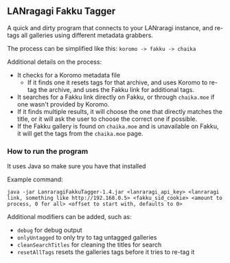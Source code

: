 ## LANragagi Fakku Tagger
A quick and dirty program that connects to your LANraragi instance, and re-tags all galleries using different metadata grabbers.

The process can be simplified like this:
`koromo -> fakku -> chaika`

Additional details on the process:
- It checks for a Koromo metadata file
  - If it finds one it resets tags for that archive, and uses Koromo to re-tag the archive, and uses the Fakku link for additional tags.
- It searches for a Fakku link directly on Fakku, or through `chaika.moe` if one wasn't provided by Koromo.
- If it finds multiple results, it will choose the one that directly matches the title, or it will ask the user to choose the correct one if possible.
- If the Fakku gallery is found on `chaika.moe` and is unavailable on Fakku, it will get the tags from the `chaika.moe` page.

### How to run the program
It uses Java so make sure you have that installed

Example command:
```
java -jar LanraragiFakkuTagger-1.4.jar <lanraragi_api_key> <lanraragi link, something like http://192.168.0.5> <fakku_sid_cookie> <amount to process, 0 for all> <offset to start with, defaults to 0>
```
Additional modifiers can be added, such as:
- `debug` for debug output
- `onlyUntagged` to only try to tag untagged galleries
- `cleanSearchTitles` for cleaning the titles for search
- `resetAllTags` resets the galleries tags before it tries to re-tag it